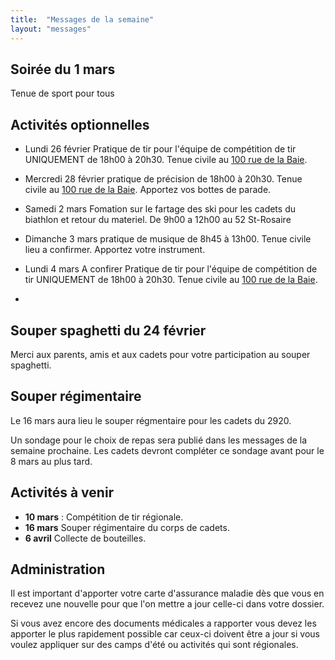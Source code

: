 ```yaml
---
title:  "Messages de la semaine"
layout: "messages"
---
```


## Soirée du 1 mars

Tenue de sport pour tous

## Activités optionnelles

-  Lundi 26 février  Pratique de tir pour l'équipe de compétition de tir UNIQUEMENT de 18h00 à 20h30. Tenue civile au [100 rue de la Baie](/information/comment-nous-rejoindre/).

-  Mercredi 28 février pratique de précision de 18h00 à 20h30. Tenue civile au [100 rue de la Baie](/information/comment-nous-rejoindre/). Apportez vos bottes de parade.

 - Samedi 2 mars Fomation sur le fartage des ski pour les cadets du biathlon et retour du materiel. De 9h00 a 12h00 au 52 St-Rosaire
     
 - Dimanche 3 mars pratique de musique de 8h45 à 13h00. Tenue civile lieu a confirmer. Apportez votre instrument.

 - Lundi 4 mars  A confirer Pratique de tir pour l'équipe de compétition de tir UNIQUEMENT de 18h00 à 20h30. Tenue civile au [100 rue de la Baie](/information/comment-nous-rejoindre/).
 - 
## Souper spaghetti du 24 février
 
Merci aux parents, amis et aux cadets pour votre participation au souper spaghetti.

## Souper régimentaire 

 Le 16 mars aura lieu le souper régmentaire pour les cadets du 2920.

Un sondage pour le choix de repas sera publié dans les messages de la semaine prochaine. Les cadets devront compléter ce sondage avant pour le 8 mars au plus tard.
  
## Activités à venir

- **10 mars** : Compétition de tir régionale.
- **16 mars** Souper régimentaire du corps de cadets.
- **6 avril** Collecte de bouteilles.

## Administration

Il est important d'apporter votre carte d'assurance maladie dès que vous en recevez une nouvelle pour que l'on mettre a jour celle-ci dans votre dossier.

Si vous avez encore des documents médicales a rapporter vous devez les apporter le plus rapidement possible car ceux-ci doivent être a jour si vous voulez appliquer sur des camps d'été ou activités qui sont régionales.
  
